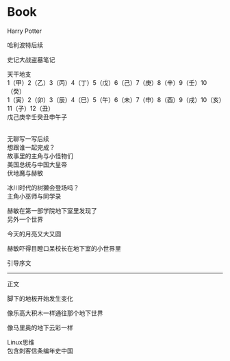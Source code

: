 # Book
Harry Potter

哈利波特后续

史记大战盗墓笔记</br>

天干地支</br>
1（甲）2（乙）3（丙）4（丁）5（戊）6（己）7（庚）8（辛）9（壬）10（癸）</br>
1（寅）2（卯）3（辰）4（巳）5（午）6（未）7（申）8（酉）9（戌）10（亥）11（子）12（丑）</br>
戊己庚辛壬癸丑申午子</br>
</br>


无聊写一写后续　　　　　　　　　                    　　　　　　　　　　</br>
想跟谁一起完成？                                                     </br>
故事里的主角与小怪物们                                                </br>
美国总统与中国大皇帝                                                   </br>
伏地魔与赫敏                                                           </br>

冰川时代的树獭会登场吗？                                                 </br>
主角小巫师与同学录                                                      </br>

赫敏在第一部学院地下室里发现了                                            </br>
另外一个世界                                                             </br>

今天的月亮又大又圆                                                        </br>

赫敏吓得目瞪口呆校长在地下室的小世界里                                      </br>

引导序文                                                                 </br>

----------

正文　　　　　　　　　　　　　　　　　　</br>

脚下的地板开始发生变化                                                   </br>

像乐高大积木一样通往那个地下世界                                         </br>

像马里奥的地下云彩一样　　　　　　　　　　　　　　　　　　　　　　　　　　　</br>






Linux思维　　　　　           　　　　　</br>
包含刺客信条编年史中国　　　　　　　　　　</br>


